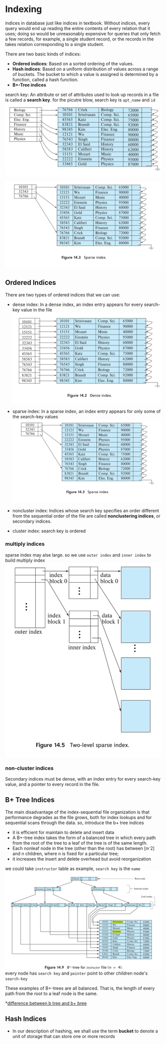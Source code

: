 # Indexing 
indices in database just like indices in textbook. Without indices, every query would end up reading the entire contents of every relation that it uses; doing so would be unreasonably expensive for queries that only fetch a few records, for example, a single student record, or the records in the takes relation corresponding to a single student.

There are two basic kinds of indices:

* **Ordered indices**: Based on a sorted ordering of the values.   
* **Hash indices**: Based on a uniform distribution of values across a range of buckets. The bucket to which a value is assigned is determined by a function, called a hash function.
* **B+-Tree indices**

 search key: An attribute or set of attributes used to look up records in a file is called a **search key**.
for the picutre blow, search key is `apt_name` and `id` 
 ![](../../../Image/search_key1.png)
 
 ![](../../../Image/sparse_index.png)

## Ordered Indices
There are two types of ordered indices that we can use:
* dense index: In a dense index, an index entry appears for every search-key value in the file
![](../../../Image/dense_index.png)
* sparse index: In a sparse index, an index entry appears for only some of the search-key values 
![](../../../Image/sparse_index.png)


* noncluster index: Indices whose search key specifies an order different from the sequential order of the file are called **nonclustering
indices**, or secondary indices. 
* cluster index: search key is ordered 

### multiply indices
sparse index may alse large. so we use `outer index` and `inner index` to build multiply index
![](../../../Image/two_level_sparse_index.png)


### non-cluster indices 
Secondary indices must be dense, with an index entry for every search-key value, and a pointer to every record in the file. 

## B+ Tree Indices 
The main disadvantage of the index-sequential file organization is that performance degrades as the file grows, both for index lookups and for sequential scans through the data.
so, introduce the b+ tree indices 

* it is efficient for maintain to delete and insert data 
* A B+-tree index takes the form of a balanced tree in which every path from the root of the tree to a leaf of the tree is of the same length.
* Each nonleaf node in the tree (other than the root) has between [n∕ 2] and n children, where n is fixed for a particular tree;  
* it increases the insert and delete overhead but avoid reorganization

we could take `instructor` table as example, `search key` is the `name`
![](../../../Image/b_plus_tree_instructor.png)
every node has `search key` and `pointer` point to other children node's `search-key`

These examples of B+-trees are all balanced. That is, the length of every path from the root to a leaf node is the same.  

*[difference between b tree and b+ bree](https://stackoverflow.com/questions/870218/what-are-the-differences-between-b-trees-and-b-trees#:~:text=Since%20you%20can%20elevate%20commonly,to%20get%20to%20the%20data.&text=In%20a%20B%20tree%20search,are%20found%20in%20leaf%20nodes.)

## Hash Indices 
* In our description of hashing, we shall use the term **bucket** to denote a unit of storage that can store one or more records

